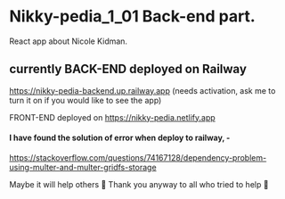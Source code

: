 # Nikky-pedia_1_01 Back-end part.
React app about Nicole Kidman.
<br>
## currently BACK-END deployed on Railway
https://nikky-pedia-backend.up.railway.app 
(needs activation, ask me to turn it on if you would like to see the app)

FRONT-END deployed on https://nikky-pedia.netlify.app
#### I have found the solution of error when deploy to railway, -
https://stackoverflow.com/questions/74167128/dependency-problem-using-multer-and-multer-gridfs-storage

Maybe it will help others 🙂
Thank you anyway to all who tried to help 🤝